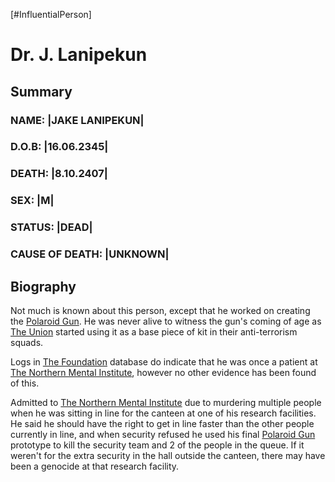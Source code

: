[#InfluentialPerson]

# Dr. J. Lanipekun

## Summary

### NAME: |JAKE LANIPEKUN|
### D.O.B: |16.06.2345|
### DEATH: |8.10.2407|
### SEX: |M|
### STATUS: |DEAD|
### CAUSE OF DEATH: |UNKNOWN|

## Biography

Not much is known about this person, except that he worked on creating the [Polaroid Gun](../Items/Weapons/Energy/Polaroid%20Gun.md). He was never alive to witness the gun's coming of age as [The Union](../Factions/The%20Union.md) started using it as a base piece of kit in their anti-terrorism squads.

Logs in [The Foundation](../Factions/The%20Foundation.md) database do indicate that he was once a patient at [The Northern Mental Institute](../Locations/The%20Northern%20Mental%20Institute.md), however no other evidence has been found of this.

Admitted to [The Northern Mental Institute](../Locations/The%20Northern%20Mental%20Institute.md) due to murdering multiple people when he was sitting in line for the canteen at one of his research facilities. He said he should have the right to get in line faster than the other people currently in line, and when security refused he used his final [Polaroid Gun](../Items/Weapons/Energy/Polaroid%20Gun.md) prototype to kill the security team and 2 of the people in the queue. If it weren't for the extra security in the hall outside the canteen, there may have been a genocide at that research facility.